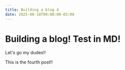 ```yaml
---
title: Building a blog 4
date: 2025-08-18T00:00:00-03:00
---
```



# Building a blog! Test in MD!

Let's go my dudes!!

This is the fourth post!!
